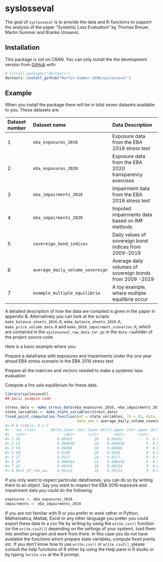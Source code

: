 
<!-- README.md is generated from README.Rmd. Please edit that file -->

# syslosseval

<!-- badges: start -->

<!-- badges: end -->

The goal of `syslosseval` is to provide the data and R-functions to
support the analysis of the paper “Systemic Loss Evaluation” by Thomas
Breuer, Martin Summer and Branko Urosevic.

## Installation

This package is not on CRAN. You can only install the the development
version from [GitHub](https://github.com/) with:

``` r
# install.packages("devtools")
devtools::install_github("Martin-Summer-1090/syslosseval")
```

## Example

When you install the package there will be in total seven datasets
available to you. These datasets are:

| Dataset number | Dataset name                     | Data Description                                         |
| :------------- | :------------------------------- | :------------------------------------------------------- |
| 1              | `eba_exposures_2016`             | Exposure data from the EBA 2016 stress test              |
| 2              | `eba_exposures_2020`             | Exposure data from the EBA 2020 transparency exercises   |
| 3              | `eba_impairments_2016`           | Impairment data from the EBA 2016 stress test            |
| 4              | `eba_impairments_2020`           | Imputed impairments data based on IMF methods            |
| 5              | `sovereign_bond_indices`         | Daily values of sovereign bond indices from 2009-2019    |
| 6              | `average_daily_volume_sovereign` | Average daily volumes of sovereign bonds from 2009 -2019 |
| 7              | `example_multiple_equilibria`    | A toy example, where multiple equilibria occur           |

A detailed description of how the data are compiled is given in the
paper in appendix B. Alternatively you can look at the scripts
`make_balance_sheets_2016.R`, `make_balance_sheets_2020.R`,
`make_price_volume_data.R` and `make_2020_impairment_scenarios.R`, which
are contained in the `syslosseval_raw_data.tar.gz` in the
`data-raw`folder of the project source code.

Here is a basic example where you:

Prepare a dataframe with exposures and impairments under the one year
ahead EBA stress scenario in the EBA 2016 stress test.

Prepare all the matrices and vectors needed to make a systemic loss
evaluation

Compute a fire sale equilibrium for these data.

``` r
library(syslosseval)
## basic example code

stress_data <- make_stress_data(eba_exposures_2016, eba_impairments_2016, 1, 2015)
state_variables <- make_state_variables(stress_data)
fixed_point_computation_function(mat = state_variables, lb = 33, data_idx = sovereign_bond_indices, 
                                 data_adv = average_daily_volume_sovereign, base_year = 2015, constant = 1.5)
#> # A tibble: 8 x 7
#>   sec_class       delta_lower iter_lower delta_upper iter_upper delta_max unique
#>   <chr>                 <dbl>      <int>       <dbl>      <int>     <dbl> <lgl> 
#> 1 DE                 0.00492          10    0.00492           9  0.0146   TRUE  
#> 2 ES                 0.000640         10    0.000640          9  0.0191   TRUE  
#> 3 FR                 0.00688          10    0.00688           9  0.0203   TRUE  
#> 4 GB                 0.0106           10    0.0106            9  0.0166   TRUE  
#> 5 IT                 0.0117           10    0.0117            9  0.0322   TRUE  
#> 6 JP                 0.000494         10    0.000494          9  0.000907 TRUE  
#> 7 US                 0.00434          10    0.00434           9  0.00908  TRUE  
#> 8 Rest_of_the_wo…    0.00132          10    0.00132           9  0.00418  TRUE
```

If you only want to expect particular dataframes, you can do so by
writing them to an object. Say you want to inspect the EBA 2016 exposure
and impairment data you could do the following:

``` r
exposures <- eba_exposures_2016
impairments <- eba_impairments_2016
```

If you are not familiar with R or you prefer to work rather in Python,
Mathematica, Matlab, Excel or any other language you prefer you could
export these data to a csv file by writing by using the `write.csv()`
function (or the `write.csv2()`) depending on the settings of your
system), load them into another program and work from there. In this
case you do not have available the functions which prepare state
variables, compute fixed points etc. If you don’t know how to use
`write.csv()` or `write.csv2()`, please consult the help functions of R
either by using the Help pane in R studio or by typing `?write.csv` at
the R prompt.
